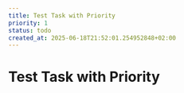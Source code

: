 ```yaml
---
title: Test Task with Priority
priority: 1
status: todo
created_at: 2025-06-18T21:52:01.254952848+02:00
---
```


# Test Task with Priority

